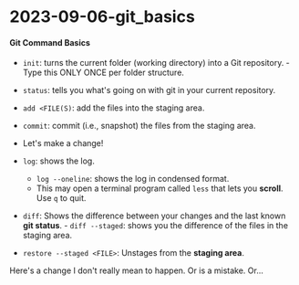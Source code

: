 # 2023-09-06-git_basics

#### Git Command Basics
- `init`: turns the current folder (working directory) into a Git repository.
      - Type this ONLY ONCE per folder structure. 
- `status`: tells you what's going on with git in your current repository.

- `add <FILE(S)`: add the files into the staging area. 
- `commit`: commit (i.e., snapshot) the files from the staging area.

- Let's make a change!

- `log`: shows the log.
    - `log --oneline`: shows the log in condensed format.
    - This may open a terminal program called `less` that lets you **scroll**. Use `q` to quit.

- `diff`: Shows the difference between your changes and the last known **git status**. 
      - `diff --staged`: shows you the difference of the files in the staging area. 

- `restore --staged <FILE>`: Unstages <FILE> from the **staging area**.

Here's a change I don't really mean to happen.
Or is a mistake.
Or... 